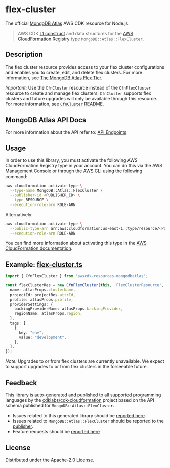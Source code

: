 # flex-cluster

The official [MongoDB Atlas](https://www.mongodb.com/) AWS CDK resource for Node.js.

> AWS CDK [L1 construct] and data structures for the [AWS CloudFormation Registry] type `MongoDB::Atlas::FlexCluster`.

[L1 construct]: https://docs.aws.amazon.com/cdk/latest/guide/constructs.html
[AWS CloudFormation Registry]: https://docs.aws.amazon.com/AWSCloudFormation/latest/UserGuide/registry.html

## Description

The flex cluster resource provides access to your flex cluster configurations and enables you to create, edit, and delete flex clusters. For more information, see [The MongoDB Atlas Flex Tier](https://www.mongodb.com/company/blog/product-release-announcements/dynamic-workloads-predictable-costs-mongodb-atlas-flex-tier).

*Important:* Use the `CfnCluster` resource instead of the `CfnFlexCluster` resource to create and manage flex clusters. `CfnCluster` supports flex clusters and future upgrades will only be available through this resource. For more information, see [`CfnCluster` README](../cluster/README.md).

## MongoDB Atlas API Docs

For more information about the API refer to: [API Endpoints](https://www.mongodb.com/docs/atlas/reference/api-resources-spec/v2/#tag/Flex-Clusters)

## Usage

In order to use this library, you must activate the following AWS CloudFormation Registry type in your account. You can do this via the AWS Management Console or through the [AWS CLI](https://aws.amazon.com/cli/) using the following command:

```sh
aws cloudformation activate-type \
  --type-name MongoDB::Atlas::FlexCluster \
  --publisher-id <PUBLISHER_ID> \
  --type RESOURCE \
  --execution-role-arn ROLE-ARN
```

Alternatively:

```sh
aws cloudformation activate-type \
  --public-type-arn arn:aws:cloudformation:us-east-1::type/resource/<PUBLISHER_ID>/MongoDB-Atlas-FlexCluster \
  --execution-role-arn ROLE-ARN
```

You can find more information about activating this type in the [AWS CloudFormation documentation](https://docs.aws.amazon.com/AWSCloudFormation/latest/UserGuide/registry-public.html).

## Example: [flex-cluster.ts](../../../examples/l1-resources/flex-cluster.ts)

```ts
import { CfnFlexCluster } from 'awscdk-resources-mongodbatlas';

const flexClusterRes = new CfnFlexCluster(this, 'FlexClusterResource', {
  name: atlasProps.clusterName,
  projectId: projectRes.attrId,
  profile: atlasProps.profile,
  providerSettings: {
    backingProviderName: atlasProps.backingProvider,
    regionName: atlasProps.region,
  },
  tags: [
    {
      key: "env",
      value: "development",
    },
  ],
});
```

*Note:* Upgrades to or from flex clusters are currently unavailable. We expect to support upgrades to or from flex clusters in the forseeable future.

## Feedback

This library is auto-generated and published to all supported programming languages by the [cdklabs/cdk-cloudformation] project based on the API schema published for `MongoDB::Atlas::FlexCluster`.

* Issues related to this generated library should be [reported here](https://github.com/cdklabs/cdk-cloudformation/issues/new?title=Issue+with+%40cdk-cloudformation%2Fmongodb-atlas-flexcluster+v1.0.0).
* Issues related to `MongoDB::Atlas::FlexCluster` should be reported to the [publisher](https://github.com/mongodb/mongodbatlas-cloudformation-resources/issues).
* Feature requests should be [reported here](https://feedback.mongodb.com/forums/924145-atlas?category_id=392596)

[cdklabs/cdk-cloudformation]: https://github.com/cdklabs/cdk-cloudformation

## License

Distributed under the Apache-2.0 License.
